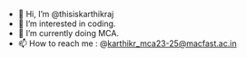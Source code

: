 - 👋 Hi, I’m @thisiskarthikraj
- 👀 I’m interested in coding.
- 🌱 I’m currently doing MCA.
- 📫 How to reach me : @karthikr_mca23-25@macfast.ac.in

<!---
DonaJince/DonaJince is a ✨ special ✨ repository because its `README.md` (this file) appears on your GitHub profile.
You can click the Preview link to take a look at your changes.
--->
